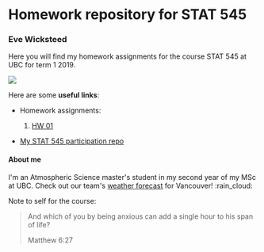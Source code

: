 # Homework repository for STAT 545
### Eve Wicksteed

Here you will find my homework assignments for the course STAT 545 at UBC for term 1 2019. 

![](https://media.giphy.com/media/9ADoZQgs0tyww/giphy.gif)

Here are some **useful links**:

- Homework assignments: 
    1. [HW 01](https://github.com/STAT545-UBC-hw-2019-20/stat545-hw-evelynjulia/tree/master/hw01)


- [My STAT 545 participation repo](https://github.com/evelynjulia/STAT545-participation)


#### About me

I'm an Atmospheric Science master's student in my second year of my MSc at UBC. 
Check out our team's [weather forecast](https://weather.eos.ubc.ca/wxfcst/users/Guest/ubcrs_withicons/index.php?location=3510) for Vancouver! :rain_cloud:



Note to self for the course:

> And which of you by being anxious can add a single hour to his span of life?
> 
> Matthew 6:27

  
